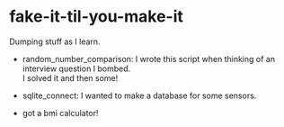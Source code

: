 # fake-it-til-you-make-it
Dumping stuff as I learn.

- random_number_comparison:  I wrote this script when 
thinking of an interview question I bombed.  
I solved it and then some!

- sqlite_connect: I wanted to make a database for some
sensors.

- got a bmi calculator!
